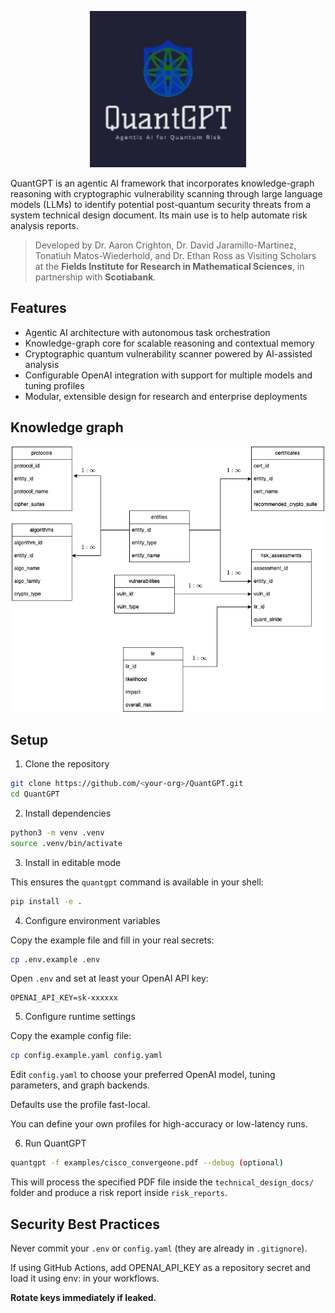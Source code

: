 <p align="center">
  <img src="images/logo.png" alt="QuantGPT Logo" width="250"/>
</p>

QuantGPT is an agentic AI framework that incorporates knowledge-graph reasoning with cryptographic vulnerability scanning through large language models (LLMs) to identify potential post-quantum security threats from a system technical design document. Its main use is to help automate risk analysis reports.

>Developed by Dr. Aaron Crighton, Dr. David Jaramillo-Martinez, Tonatiuh Matos-Wiederhold, and Dr. Ethan Ross
>as Visiting Scholars at the **Fields Institute for Research in Mathematical Sciences**, in partnership with **Scotiabank**.

## Features

- Agentic AI architecture with autonomous task orchestration
- Knowledge-graph core for scalable reasoning and contextual memory
- Cryptographic quantum vulnerability scanner powered by AI-assisted analysis
- Configurable OpenAI integration with support for multiple models and tuning profiles
- Modular, extensible design for research and enterprise deployments

## Knowledge graph

<p align="center">
  <img src="images/pq_risk.drawio.png" alt="DB diagram" width="500"/>
</p>

## Setup

1. Clone the repository

```bash
git clone https://github.com/<your-org>/QuantGPT.git
cd QuantGPT
```

2. Install dependencies

```bash
python3 -m venv .venv
source .venv/bin/activate
```

3. Install in editable mode

This ensures the `quantgpt` command is available in your shell:

```bash
pip install -e .
```

4. Configure environment variables

Copy the example file and fill in your real secrets:
```bash
cp .env.example .env
```
Open `.env` and set at least your OpenAI API key:

```
OPENAI_API_KEY=sk-xxxxxx
```

5. Configure runtime settings

Copy the example config file:

```bash
cp config.example.yaml config.yaml
```
Edit `config.yaml` to choose your preferred OpenAI model, tuning parameters, and graph backends.

Defaults use the profile fast-local.

You can define your own profiles for high-accuracy or low-latency runs.

6. Run QuantGPT

```bash
quantgpt -f examples/cisco_convergeone.pdf --debug (optional)
```

This will process the specified PDF file inside the `technical_design_docs/` folder and produce a risk report inside `risk_reports`.

## Security Best Practices

Never commit your `.env` or `config.yaml` (they are already in `.gitignore`).

If using GitHub Actions, add OPENAI_API_KEY as a repository secret and load it using env: in your workflows.

**Rotate keys immediately if leaked.**
